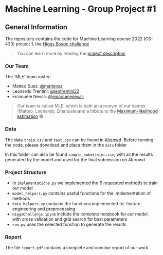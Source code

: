 # Machine Learning - Group Project #1

## General Information

The repository contains the code for Machine Learning course 2022 (CS-433) project 1, the [Higgs Boson challenge](https://www.aicrowd.com/challenges/epfl-machine-learning-higgs/leaderboards)

> You can learn more by reading the [project description](ProjectDescription.pdf)

### Our Team

The 'MLE' team roster:
- Matteo Suez: [@matteosz](https://github.com/matteosz)
- Leonardo Trentini: [@leotrentini22](https://github.com/leotrentini22)
- Emanuele Nevali: [@emanuelenevali](https://github.com/emanuelenevali)

> Our team is called MLE, which is both an acronym of our names (Matteo, Leonardo, Emanuele)and a tribute to the [Maximum-likelihood estimation](https://en.wikipedia.org/wiki/Maximum_likelihood_estimation) :grin:

### Data

The data `train.csv` and `test.csv` can be found in [AIcrowd](https://www.aicrowd.com/challenges/epfl-machine-learning-higgs/dataset_files). Before running the code, please download and place them in the `data` folder

In this folder can also be found `sample_submission.csv`, with all the results generated by the model and used for the final submission on AIcrowd


### Project Structure

- In `implementations.py` we implemented the 6 requested methods to train our model
- `model_helpers.py` contains useful functions for the implementation of methods
- `data_helpers.py` contains the functions implemented for feature engineering and preprocessing
- `HiggsChallenge.ipynb` include the complete notebook for our model, with cross validation and grid search for best parameters
- `run.py` uses the selected function to generate the results

### Report

The file `report.pdf` contains a complete and concise report of our work
